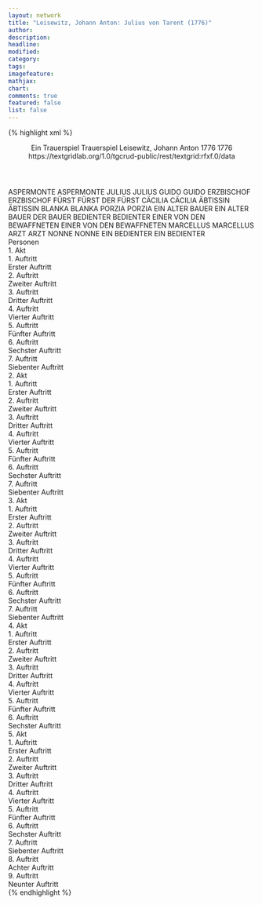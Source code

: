 ```yaml
---
layout: network
title: "Leisewitz, Johann Anton: Julius von Tarent (1776)"
author:
description:
headline:
modified:
category:
tags:
imagefeature: 
mathjax: 
chart: 
comments: true
featured: false
list: false
---
```

{% highlight xml %}
<?xml-model href="https://raw.githubusercontent.com/DLiNa/project/master/rules/lina.rnc"?><?xml-model href="https://raw.githubusercontent.com/DLiNa/project/master/rules/lina.sch"?>
<play xmlns="http://lina.digital">
  <header>
    <title>Julius von Tarent</title>
    <subtitle>Ein Trauerspiel</subtitle>
    <genretitle>Trauerspiel</genretitle>
  	<author>Leisewitz, Johann Anton</author>
    <date type="print">1776</date>
    <date type="premiere">1776</date>
    <date type="written"/>
    <source>https://textgridlab.org/1.0/tgcrud-public/rest/textgrid:rfxf.0/data</source>
  </header>
  <personae>
    <character>
      <name>ASPERMONTE</name>
      <alias xml:id="aspermonte">
        <name>ASPERMONTE</name>
      </alias>
    </character>
    <character>
      <name>JULIUS</name>
      <alias xml:id="julius">
        <name>JULIUS</name>
      </alias>
    </character>
    <character>
      <name>GUIDO</name>
      <alias xml:id="guido">
        <name>GUIDO</name>
      </alias>
    </character>
    <character>
      <name>ERZBISCHOF</name>
      <alias xml:id="erzbischof">
        <name>ERZBISCHOF</name>
      </alias>
    </character>
    <character>
      <name>FÜRST</name>
      <alias xml:id="fürst">
        <name>FÜRST</name>
      </alias>
      <alias xml:id="der_fürst">
        <name>DER FÜRST</name>
      </alias>
    </character>
    <character>
      <name>CÄCILIA</name>
      <alias xml:id="cäcilia">
        <name>CÄCILIA</name>
      </alias>
    </character>
    <character>
      <name>ÄBTISSIN</name>
      <alias xml:id="äbtissin">
        <name>ÄBTISSIN</name>
      </alias>
    </character>
    <character>
      <name>BLANKA</name>
      <alias xml:id="blanka">
        <name>BLANKA</name>
      </alias>
    </character>
    <character>
      <name>PORZIA</name>
      <alias xml:id="porzia">
        <name>PORZIA</name>
      </alias>
    </character>
    <character>
      <name>EIN ALTER BAUER</name>
      <alias xml:id="ein_alter_bauer">
        <name>EIN ALTER BAUER</name>
      </alias>
      <alias xml:id="der_bauer">
        <name>DER BAUER</name>
      </alias>
    </character>
    <character>
      <name>BEDIENTER</name>
      <alias xml:id="bedienter">
        <name>BEDIENTER</name>
      </alias>
    </character>
    <character>
      <name>EINER VON DEN BEWAFFNETEN</name>
      <alias xml:id="einer_von_den_bewaffneten">
        <name>EINER VON DEN BEWAFFNETEN</name>
      </alias>
    </character>
    <character>
      <name>MARCELLUS</name>
      <alias xml:id="marcellus">
        <name>MARCELLUS</name>
      </alias>
    </character>
    <character>
      <name>ARZT</name>
      <alias xml:id="arzt">
        <name>ARZT</name>
      </alias>
    </character>
    <character>
      <name>NONNE</name>
      <alias xml:id="nonne">
        <name>NONNE</name>
      </alias>
    </character>
    <character>
      <name>EIN BEDIENTER</name>
      <alias xml:id="ein_bedienter">
        <name>EIN BEDIENTER</name>
      </alias>
    </character>
  </personae>
  <text>
    <div>
      <head>Personen</head>
    </div>
    <div>
      <head>1. Akt</head>
      <div>
        <head>1. Auftritt</head>
        <div>
          <head>Erster Auftritt</head>
          <sp who="#aspermonte">
            <amount n="12" unit="speech_acts"/>
            <amount n="261" unit="words"/>
            <amount n="7" unit="lines"/>
            <amount n="1448" unit="chars"/>
          </sp>
          <sp who="#julius">
            <amount n="12" unit="speech_acts"/>
            <amount n="887" unit="words"/>
            <amount n="3" unit="lines"/>
            <amount n="4915" unit="chars"/>
          </sp>
        </div>
      </div>
      <div>
        <head>2. Auftritt</head>
        <div>
          <head>Zweiter Auftritt</head>
          <sp who="#guido">
            <amount n="8" unit="speech_acts"/>
            <amount n="570" unit="words"/>
            <amount n="1" unit="lines"/>
            <amount n="3133" unit="chars"/>
          </sp>
          <sp who="#julius">
            <amount n="8" unit="speech_acts"/>
            <amount n="51" unit="words"/>
            <amount n="8" unit="lines"/>
            <amount n="255" unit="chars"/>
          </sp>
        </div>
      </div>
      <div>
        <head>3. Auftritt</head>
        <div>
          <head>Dritter Auftritt</head>
          <sp who="#guido">
            <amount n="7" unit="speech_acts"/>
            <amount n="391" unit="words"/>
            <amount n="2" unit="lines"/>
            <amount n="2285" unit="chars"/>
          </sp>
          <sp who="#aspermonte">
            <amount n="6" unit="speech_acts"/>
            <amount n="57" unit="words"/>
            <amount n="5" unit="lines"/>
            <amount n="306" unit="chars"/>
          </sp>
          <sp who="#erzbischof">
            <amount n="1" unit="speech_acts"/>
            <amount n="22" unit="words"/>
            <amount n="142" unit="chars"/>
          </sp>
        </div>
      </div>
      <div>
        <head>4. Auftritt</head>
        <div>
          <head>Vierter Auftritt</head>
          <sp who="#erzbischof">
            <amount n="9" unit="speech_acts"/>
            <amount n="129" unit="words"/>
            <amount n="7" unit="lines"/>
            <amount n="674" unit="chars"/>
          </sp>
          <sp who="#guido">
            <amount n="8" unit="speech_acts"/>
            <amount n="452" unit="words"/>
            <amount n="2471" unit="chars"/>
          </sp>
        </div>
      </div>
      <div>
        <head>5. Auftritt</head>
        <div>
          <head>Fünfter Auftritt</head>
          <sp who="#guido">
            <amount n="1" unit="speech_acts"/>
            <amount n="246" unit="words"/>
            <amount n="1354" unit="chars"/>
          </sp>
        </div>
      </div>
      <div>
        <head>6. Auftritt</head>
        <div>
          <head>Sechster Auftritt</head>
          <sp who="#fürst">
            <amount n="11" unit="speech_acts"/>
            <amount n="618" unit="words"/>
            <amount n="3364" unit="chars"/>
          </sp>
          <sp who="#erzbischof">
            <amount n="11" unit="speech_acts"/>
            <amount n="254" unit="words"/>
            <amount n="8" unit="lines"/>
            <amount n="1374" unit="chars"/>
          </sp>
        </div>
      </div>
      <div>
        <head>7. Auftritt</head>
        <div>
          <head>Siebenter Auftritt</head>
          <sp who="#fürst">
            <amount n="10" unit="speech_acts"/>
            <amount n="473" unit="words"/>
            <amount n="1" unit="lines"/>
            <amount n="2449" unit="chars"/>
          </sp>
          <sp who="#cäcilia">
            <amount n="9" unit="speech_acts"/>
            <amount n="165" unit="words"/>
            <amount n="6" unit="lines"/>
            <amount n="902" unit="chars"/>
          </sp>
        </div>
      </div>
    </div>
    <div>
      <head>2. Akt</head>
      <div>
        <head>1. Auftritt</head>
        <div>
          <head>Erster Auftritt</head>
          <sp who="#julius">
            <amount n="7" unit="speech_acts"/>
            <amount n="253" unit="words"/>
            <amount n="3" unit="lines"/>
            <amount n="1315" unit="chars"/>
          </sp>
          <sp who="#äbtissin">
            <amount n="7" unit="speech_acts"/>
            <amount n="86" unit="words"/>
            <amount n="5" unit="lines"/>
            <amount n="472" unit="chars"/>
          </sp>
        </div>
      </div>
      <div>
        <head>2. Auftritt</head>
        <div>
          <head>Zweiter Auftritt</head>
          <sp who="#julius">
            <amount n="15" unit="speech_acts"/>
            <amount n="771" unit="words"/>
            <amount n="4" unit="lines"/>
            <amount n="4296" unit="chars"/>
          </sp>
          <sp who="#blanka">
            <amount n="13" unit="speech_acts"/>
            <amount n="339" unit="words"/>
            <amount n="10" unit="lines"/>
            <amount n="1786" unit="chars"/>
          </sp>
          <sp who="#äbtissin">
            <amount n="1" unit="speech_acts"/>
            <amount n="6" unit="words"/>
            <amount n="1" unit="lines"/>
            <amount n="33" unit="chars"/>
          </sp>
        </div>
      </div>
      <div>
        <head>3. Auftritt</head>
        <div>
          <head>Dritter Auftritt</head>
          <sp who="#äbtissin">
            <amount n="4" unit="speech_acts"/>
            <amount n="25" unit="words"/>
            <amount n="4" unit="lines"/>
            <amount n="129" unit="chars"/>
          </sp>
          <sp who="#blanka">
            <amount n="4" unit="speech_acts"/>
            <amount n="202" unit="words"/>
            <amount n="2" unit="lines"/>
            <amount n="1070" unit="chars"/>
          </sp>
        </div>
      </div>
      <div>
        <head>4. Auftritt</head>
        <div>
          <head>Vierter Auftritt</head>
          <sp who="#cäcilia">
            <amount n="4" unit="speech_acts"/>
            <amount n="63" unit="words"/>
            <amount n="3" unit="lines"/>
            <amount n="329" unit="chars"/>
          </sp>
          <sp who="#porzia">
            <amount n="4" unit="speech_acts"/>
            <amount n="254" unit="words"/>
            <amount n="1" unit="lines"/>
            <amount n="1386" unit="chars"/>
          </sp>
        </div>
      </div>
      <div>
        <head>5. Auftritt</head>
        <div>
          <head>Fünfter Auftritt</head>
          <sp who="#julius">
            <amount n="17" unit="speech_acts"/>
            <amount n="984" unit="words"/>
            <amount n="5" unit="lines"/>
            <amount n="5460" unit="chars"/>
          </sp>
          <sp who="#aspermonte">
            <amount n="17" unit="speech_acts"/>
            <amount n="546" unit="words"/>
            <amount n="8" unit="lines"/>
            <amount n="3012" unit="chars"/>
          </sp>
        </div>
      </div>
      <div>
        <head>6. Auftritt</head>
        <div>
          <head>Sechster Auftritt</head>
          <sp who="#julius">
            <amount n="6" unit="speech_acts"/>
            <amount n="68" unit="words"/>
            <amount n="5" unit="lines"/>
            <amount n="360" unit="chars"/>
          </sp>
          <sp who="#cäcilia">
            <amount n="6" unit="speech_acts"/>
            <amount n="279" unit="words"/>
            <amount n="1" unit="lines"/>
            <amount n="1582" unit="chars"/>
          </sp>
        </div>
      </div>
      <div>
        <head>7. Auftritt</head>
        <div>
          <head>Siebenter Auftritt</head>
          <sp who="#julius">
            <amount n="1" unit="speech_acts"/>
            <amount n="224" unit="words"/>
            <amount n="1217" unit="chars"/>
          </sp>
        </div>
      </div>
    </div>
    <div>
      <head>3. Akt</head>
      <div>
        <head>1. Auftritt</head>
        <div>
          <head>Erster Auftritt</head>
          <sp who="#fürst">
            <amount n="4" unit="speech_acts"/>
            <amount n="256" unit="words"/>
            <amount n="2" unit="lines"/>
            <amount n="1444" unit="chars"/>
          </sp>
          <sp who="#ein_alter_bauer">
            <amount n="1" unit="speech_acts"/>
            <amount n="56" unit="words"/>
            <amount n="305" unit="chars"/>
          </sp>
          <sp who="#der_bauer">
            <amount n="3" unit="speech_acts"/>
            <amount n="43" unit="words"/>
            <amount n="3" unit="lines"/>
            <amount n="226" unit="chars"/>
          </sp>
          <sp who="#julius">
            <amount n="1" unit="speech_acts"/>
            <amount n="6" unit="words"/>
            <amount n="1" unit="lines"/>
            <amount n="34" unit="chars"/>
          </sp>
        </div>
      </div>
      <div>
        <head>2. Auftritt</head>
        <div>
          <head>Zweiter Auftritt</head>
          <sp who="#fürst">
            <amount n="11" unit="speech_acts"/>
            <amount n="916" unit="words"/>
            <amount n="4868" unit="chars"/>
          </sp>
          <sp who="#julius">
            <amount n="7" unit="speech_acts"/>
            <amount n="167" unit="words"/>
            <amount n="4" unit="lines"/>
            <amount n="890" unit="chars"/>
          </sp>
          <sp who="#guido">
            <amount n="5" unit="speech_acts"/>
            <amount n="112" unit="words"/>
            <amount n="2" unit="lines"/>
            <amount n="602" unit="chars"/>
          </sp>
        </div>
      </div>
      <div>
        <head>3. Auftritt</head>
        <div>
          <head>Dritter Auftritt</head>
          <sp who="#guido">
            <amount n="13" unit="speech_acts"/>
            <amount n="693" unit="words"/>
            <amount n="4" unit="lines"/>
            <amount n="3644" unit="chars"/>
          </sp>
          <sp who="#julius">
            <amount n="13" unit="speech_acts"/>
            <amount n="258" unit="words"/>
            <amount n="10" unit="lines"/>
            <amount n="1376" unit="chars"/>
          </sp>
        </div>
      </div>
      <div>
        <head>4. Auftritt</head>
        <div>
          <head>Vierter Auftritt</head>
          <sp who="#guido">
            <amount n="1" unit="speech_acts"/>
            <amount n="185" unit="words"/>
            <amount n="998" unit="chars"/>
          </sp>
        </div>
      </div>
      <div>
        <head>5. Auftritt</head>
        <div>
          <head>Fünfter Auftritt</head>
          <sp who="#aspermonte">
            <amount n="9" unit="speech_acts"/>
            <amount n="166" unit="words"/>
            <amount n="6" unit="lines"/>
            <amount n="929" unit="chars"/>
          </sp>
          <sp who="#julius">
            <amount n="9" unit="speech_acts"/>
            <amount n="513" unit="words"/>
            <amount n="1" unit="lines"/>
            <amount n="2721" unit="chars"/>
          </sp>
        </div>
      </div>
      <div>
        <head>6. Auftritt</head>
        <div>
          <head>Sechster Auftritt</head>
          <sp who="#blanka">
            <amount n="1" unit="speech_acts"/>
            <amount n="241" unit="words"/>
            <amount n="1303" unit="chars"/>
          </sp>
        </div>
      </div>
      <div>
        <head>7. Auftritt</head>
        <div>
          <head>Siebenter Auftritt</head>
          <sp who="#äbtissin">
            <amount n="11" unit="speech_acts"/>
            <amount n="109" unit="words"/>
            <amount n="11" unit="lines"/>
            <amount n="595" unit="chars"/>
          </sp>
          <sp who="#blanka">
            <amount n="10" unit="speech_acts"/>
            <amount n="389" unit="words"/>
            <amount n="4" unit="lines"/>
            <amount n="2118" unit="chars"/>
          </sp>
        </div>
      </div>
    </div>
    <div>
      <head>4. Akt</head>
      <div>
        <head>1. Auftritt</head>
        <div>
          <head>Erster Auftritt</head>
          <sp who="#julius">
            <amount n="1" unit="speech_acts"/>
            <amount n="236" unit="words"/>
            <amount n="1269" unit="chars"/>
          </sp>
        </div>
      </div>
      <div>
        <head>2. Auftritt</head>
        <div>
          <head>Zweiter Auftritt</head>
          <sp who="#julius">
            <amount n="13" unit="speech_acts"/>
            <amount n="545" unit="words"/>
            <amount n="7" unit="lines"/>
            <amount n="3038" unit="chars"/>
          </sp>
          <sp who="#aspermonte">
            <amount n="12" unit="speech_acts"/>
            <amount n="317" unit="words"/>
            <amount n="6" unit="lines"/>
            <amount n="1780" unit="chars"/>
          </sp>
        </div>
      </div>
      <div>
        <head>3. Auftritt</head>
        <div>
          <head>Dritter Auftritt</head>
          <sp who="#fürst">
            <amount n="4" unit="speech_acts"/>
            <amount n="227" unit="words"/>
            <amount n="2" unit="lines"/>
            <amount n="1300" unit="chars"/>
          </sp>
          <sp who="#julius">
            <amount n="3" unit="speech_acts"/>
            <amount n="12" unit="words"/>
            <amount n="2" unit="lines"/>
            <amount n="58" unit="chars"/>
          </sp>
        </div>
      </div>
      <div>
        <head>4. Auftritt</head>
        <div>
          <head>Vierter Auftritt</head>
          <sp who="#fürst">
            <amount n="10" unit="speech_acts"/>
            <amount n="408" unit="words"/>
            <amount n="3" unit="lines"/>
            <amount n="2249" unit="chars"/>
          </sp>
          <sp who="#erzbischof">
            <amount n="8" unit="speech_acts"/>
            <amount n="248" unit="words"/>
            <amount n="3" unit="lines"/>
            <amount n="1342" unit="chars"/>
          </sp>
        </div>
      </div>
      <div>
        <head>5. Auftritt</head>
        <div>
          <head>Fünfter Auftritt</head>
          <sp who="#guido">
            <amount n="3" unit="speech_acts"/>
            <amount n="94" unit="words"/>
            <amount n="1" unit="lines"/>
            <amount n="538" unit="chars"/>
          </sp>
          <sp who="#bedienter">
            <amount n="2" unit="speech_acts"/>
            <amount n="29" unit="words"/>
            <amount n="1" unit="lines"/>
            <amount n="141" unit="chars"/>
          </sp>
        </div>
      </div>
      <div>
        <head>6. Auftritt</head>
        <div>
          <head>Sechster Auftritt</head>
          <sp who="#aspermonte">
            <amount n="11" unit="speech_acts"/>
            <amount n="207" unit="words"/>
            <amount n="8" unit="lines"/>
            <amount n="1067" unit="chars"/>
          </sp>
          <sp who="#julius">
            <amount n="7" unit="speech_acts"/>
            <amount n="98" unit="words"/>
            <amount n="3" unit="lines"/>
            <amount n="524" unit="chars"/>
          </sp>
          <sp who="#einer_von_den_bewaffneten">
            <amount n="1" unit="speech_acts"/>
            <amount n="10" unit="words"/>
            <amount n="1" unit="lines"/>
            <amount n="52" unit="chars"/>
          </sp>
          <sp who="#guido">
            <amount n="6" unit="speech_acts"/>
            <amount n="81" unit="words"/>
            <amount n="5" unit="lines"/>
            <amount n="432" unit="chars"/>
          </sp>
          <sp who="#marcellus">
            <amount n="1" unit="speech_acts"/>
            <amount n="4" unit="words"/>
            <amount n="1" unit="lines"/>
            <amount n="21" unit="chars"/>
          </sp>
        </div>
      </div>
    </div>
    <div>
      <head>5. Akt</head>
      <div>
        <head>1. Auftritt</head>
        <div>
          <head>Erster Auftritt</head>
          <sp who="#fürst">
            <amount n="5" unit="speech_acts"/>
            <amount n="136" unit="words"/>
            <amount n="739" unit="chars"/>
          </sp>
          <sp who="#arzt">
            <amount n="4" unit="speech_acts"/>
            <amount n="48" unit="words"/>
            <amount n="3" unit="lines"/>
            <amount n="244" unit="chars"/>
          </sp>
        </div>
      </div>
      <div>
        <head>2. Auftritt</head>
        <div>
          <head>Zweiter Auftritt</head>
          <sp who="#der_fürst">
            <amount n="1" unit="speech_acts"/>
            <amount n="266" unit="words"/>
            <amount n="1391" unit="chars"/>
          </sp>
        </div>
      </div>
      <div>
        <head>3. Auftritt</head>
        <div>
          <head>Dritter Auftritt</head>
          <sp who="#blanka">
            <amount n="1" unit="speech_acts"/>
            <amount n="270" unit="words"/>
            <amount n="1429" unit="chars"/>
          </sp>
        </div>
      </div>
      <div>
        <head>4. Auftritt</head>
        <div>
          <head>Vierter Auftritt</head>
          <sp who="#cäcilia">
            <amount n="14" unit="speech_acts"/>
            <amount n="178" unit="words"/>
            <amount n="12" unit="lines"/>
            <amount n="923" unit="chars"/>
          </sp>
          <sp who="#blanka">
            <amount n="13" unit="speech_acts"/>
            <amount n="477" unit="words"/>
            <amount n="3" unit="lines"/>
            <amount n="2702" unit="chars"/>
          </sp>
          <sp who="#nonne">
            <amount n="3" unit="speech_acts"/>
            <amount n="72" unit="words"/>
            <amount n="2" unit="lines"/>
            <amount n="382" unit="chars"/>
          </sp>
        </div>
      </div>
      <div>
        <head>5. Auftritt</head>
        <div>
          <head>Fünfter Auftritt</head>
          <sp who="#fürst">
            <amount n="6" unit="speech_acts"/>
            <amount n="222" unit="words"/>
            <amount n="3" unit="lines"/>
            <amount n="1230" unit="chars"/>
          </sp>
          <sp who="#erzbischof">
            <amount n="4" unit="speech_acts"/>
            <amount n="53" unit="words"/>
            <amount n="3" unit="lines"/>
            <amount n="279" unit="chars"/>
          </sp>
          <sp who="#ein_bedienter">
            <amount n="1" unit="speech_acts"/>
            <amount n="5" unit="words"/>
            <amount n="1" unit="lines"/>
            <amount n="25" unit="chars"/>
          </sp>
          <sp who="#bedienter">
            <amount n="1" unit="speech_acts"/>
            <amount n="5" unit="words"/>
            <amount n="1" unit="lines"/>
            <amount n="23" unit="chars"/>
          </sp>
        </div>
      </div>
      <div>
        <head>6. Auftritt</head>
        <div>
          <head>Sechster Auftritt</head>
          <sp who="#guido">
            <amount n="8" unit="speech_acts"/>
            <amount n="147" unit="words"/>
            <amount n="5" unit="lines"/>
            <amount n="789" unit="chars"/>
          </sp>
          <sp who="#fürst">
            <amount n="7" unit="speech_acts"/>
            <amount n="260" unit="words"/>
            <amount n="3" unit="lines"/>
            <amount n="1407" unit="chars"/>
          </sp>
        </div>
      </div>
      <div>
        <head>7. Auftritt</head>
        <div>
          <head>Siebenter Auftritt</head>
          <sp who="#fürst">
            <amount n="1" unit="speech_acts"/>
            <amount n="213" unit="words"/>
            <amount n="1118" unit="chars"/>
          </sp>
        </div>
      </div>
      <div>
        <head>8. Auftritt</head>
        <div>
          <head>Achter Auftritt</head>
          <sp who="#fürst">
            <amount n="4" unit="speech_acts"/>
            <amount n="52" unit="words"/>
            <amount n="3" unit="lines"/>
            <amount n="283" unit="chars"/>
          </sp>
          <sp who="#guido">
            <amount n="3" unit="speech_acts"/>
            <amount n="48" unit="words"/>
            <amount n="2" unit="lines"/>
            <amount n="262" unit="chars"/>
          </sp>
        </div>
      </div>
      <div>
        <head>9. Auftritt</head>
        <div>
          <head>Neunter Auftritt</head>
          <sp who="#erzbischof">
            <amount n="4" unit="speech_acts"/>
            <amount n="32" unit="words"/>
            <amount n="3" unit="lines"/>
            <amount n="193" unit="chars"/>
          </sp>
          <sp who="#fürst">
            <amount n="3" unit="speech_acts"/>
            <amount n="86" unit="words"/>
            <amount n="1" unit="lines"/>
            <amount n="483" unit="chars"/>
          </sp>
        </div>
      </div>
    </div>
  </text>
</play>
{% endhighlight %}